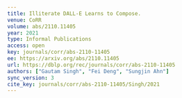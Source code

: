 ```yaml
---
title: Illiterate DALL-E Learns to Compose.
venue: CoRR
volume: abs/2110.11405
year: 2021
type: Informal Publications
access: open
key: journals/corr/abs-2110-11405
ee: https://arxiv.org/abs/2110.11405
url: https://dblp.org/rec/journals/corr/abs-2110-11405
authors: ["Gautam Singh", "Fei Deng", "Sungjin Ahn"]
sync_version: 3
cite_key: journals/corr/abs-2110-11405/Singh/2021
---
```

